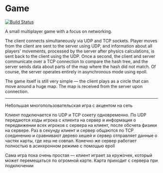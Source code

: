 # Game

[![Build Status](https://travis-ci.org/2ToThe10th/Game.svg?branch=dev)](https://travis-ci.org/2ToThe10th/Game)


A small multiplayer game with a focus on networking.

The client connects simultaneously via UDP and TCP sockets. Player moves from the client are sent to the server using UDP, and information about all players' movements, processed by the server after physics calculations, is sent back to the client using the UDP. Once a second, the client and server communicate over a TCP connection to compare the hash tree, and the server sends data about parts of the map where the hash did not match. Of course, the server operates entirely in asynchronous mode using epoll.

The game itself is still very simple — the client plays as a circle that can move around a huge map. The map is received from the server upon connection.

--------------------------------------------------------------------------

Небольшая многопользовательская игра с акцентом на сеть

Клиент подключается по UDP и TCP сокету одновременно. По UDP передаются ходы игрока с клиента на сервер и информация о передвижении всех игроков с сервера на клиент, после обсчета физики на сервере. Раз в секунду клиент и сервер общаются по TCP соединению и сравнивают дерево хешей и сервер отправляет данные о частях карты, где хеш не совпал. Конечно же сервер работает полностью в асинхронном режиме с помощью epoll

Сама игра пока очень простая — клиент играет за кружочек, который может перемещаться по огромной карте. Карта приходит с сервера при подключении
